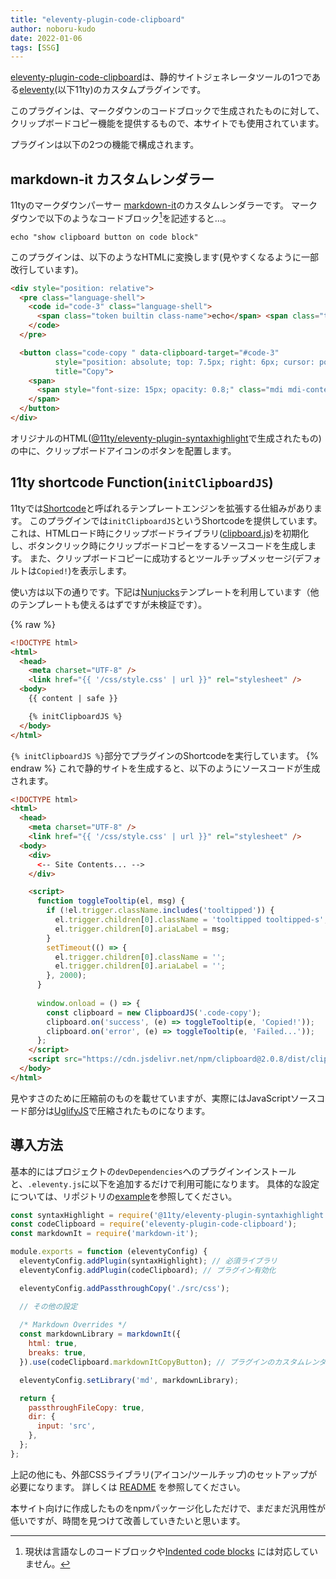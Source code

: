 ```yaml
---
title: "eleventy-plugin-code-clipboard"
author: noboru-kudo
date: 2022-01-06
tags: [SSG]
---
```


[eleventy-plugin-code-clipboard](https://github.com/mamezou-tech/eleventy-plugin-code-clipboard)は、静的サイトジェネレータツールの1つである[eleventy](https://www.11ty.dev/)(以下11ty)のカスタムプラグインです。

このプラグインは、マークダウンのコードブロックで生成されたものに対して、クリップボードコピー機能を提供するもので、本サイトでも使用されています。

プラグインは以下の2つの機能で構成されます。

## markdown-it カスタムレンダラー

11tyのマークダウンパーサー [markdown-it](https://markdown-it.github.io/)のカスタムレンダラーです。
マークダウンで以下のようなコードブロック[^1]を記述すると...。

```shell
echo "show clipboard button on code block"
```

このプラグインは、以下のようなHTMLに変換します(見やすくなるように一部改行しています)。

```html
<div style="position: relative">
  <pre class="language-shell">
    <code id="code-3" class="language-shell">
      <span class="token builtin class-name">echo</span> <span class="token string">"show clipboard button on code block"</span>
    </code>
  </pre>

  <button class="code-copy " data-clipboard-target="#code-3" 
          style="position: absolute; top: 7.5px; right: 6px; cursor: pointer; outline: none; opacity: 0.8;" 
          title="Copy">
    <span>
      <span style="font-size: 15px; opacity: 0.8;" class="mdi mdi-content-copy"></span>
    </span>
  </button>
</div>
```

オリジナルのHTML([@11ty/eleventy-plugin-syntaxhighlight](https://www.11ty.dev/docs/plugins/syntaxhighlight/)で生成されたもの)の中に、クリップボードアイコンのボタンを配置します。

[^1]: 現状は言語なしのコードブロックや[Indented code blocks](https://spec.commonmark.org/0.28/#indented-code-blocks) には対応していません。

## 11ty shortcode Function(`initClipboardJS`)

11tyでは[Shortcode](https://www.11ty.dev/docs/shortcodes/)と呼ばれるテンプレートエンジンを拡張する仕組みがあります。
このプラグインでは`initClipboardJS`というShortcodeを提供しています。
これは、HTMLロード時にクリップボードライブラリ([clipboard.js](https://clipboardjs.com/))を初期化し、ボタンクリック時にクリップボードコピーをするソースコードを生成します。
また、クリップボードコピーに成功するとツールチップメッセージ(デフォルトは`Copied!`)を表示します。

使い方は以下の通りです。下記は[Nunjucks](https://mozilla.github.io/nunjucks/)テンプレートを利用しています（他のテンプレートも使えるはずですが未検証です）。

{% raw %}
```html
<!DOCTYPE html>
<html>
  <head>
    <meta charset="UTF-8" />
    <link href="{{ '/css/style.css' | url }}" rel="stylesheet" />
  <body>
    {{ content | safe }}

    {% initClipboardJS %}
  </body>
</html>
```
`{% initClipboardJS %}`部分でプラグインのShortcodeを実行しています。
{% endraw %}
これで静的サイトを生成すると、以下のようにソースコードが生成されます。

```html
<!DOCTYPE html>
<html>
  <head>
    <meta charset="UTF-8" />
    <link href="{{ '/css/style.css' | url }}" rel="stylesheet" />
  <body>
    <div>
      <-- Site Contents... -->
    </div>

    <script>
      function toggleTooltip(el, msg) {
        if (!el.trigger.className.includes('tooltipped')) {
          el.trigger.children[0].className = 'tooltipped tooltipped-s';
          el.trigger.children[0].ariaLabel = msg;
        }
        setTimeout(() => {
          el.trigger.children[0].className = '';
          el.trigger.children[0].ariaLabel = '';
        }, 2000);
      }
  
      window.onload = () => {
        const clipboard = new ClipboardJS('.code-copy');
        clipboard.on('success', (e) => toggleTooltip(e, 'Copied!'));
        clipboard.on('error', (e) => toggleTooltip(e, 'Failed...'));
      };
    </script>
    <script src="https://cdn.jsdelivr.net/npm/clipboard@2.0.8/dist/clipboard.js"></script>
  </body>
</html>
```

見やすさのために圧縮前のものを載せていますが、実際にはJavaScriptソースコード部分は[UglifyJS](https://github.com/mishoo/UglifyJS)で圧縮されたものになります。

## 導入方法

基本的にはプロジェクトの`devDependencies`へのプラグインインストールと、`.eleventy.js`に以下を追加するだけで利用可能になります。
具体的な設定については、リポジトリの[example](https://github.com/mamezou-tech/eleventy-plugin-code-clipboard/tree/main/example)を参照してください。

```javascript
const syntaxHighlight = require('@11ty/eleventy-plugin-syntaxhighlight');
const codeClipboard = require('eleventy-plugin-code-clipboard');
const markdownIt = require('markdown-it');

module.exports = function (eleventyConfig) {
  eleventyConfig.addPlugin(syntaxHighlight); // 必須ライブラリ
  eleventyConfig.addPlugin(codeClipboard); // プラグイン有効化

  eleventyConfig.addPassthroughCopy('./src/css');

  // その他の設定
  
  /* Markdown Overrides */
  const markdownLibrary = markdownIt({
    html: true,
    breaks: true,
  }).use(codeClipboard.markdownItCopyButton); // プラグインのカスタムレンダラー設定

  eleventyConfig.setLibrary('md', markdownLibrary);

  return {
    passthroughFileCopy: true,
    dir: {
      input: 'src',
    },
  };
};
```

上記の他にも、外部CSSライブラリ(アイコン/ツールチップ)のセットアップが必要になります。
詳しくは [README](https://github.com/mamezou-tech/eleventy-plugin-code-clipboard/blob/main/README.md) を参照してください。

本サイト向けに作成したものをnpmパッケージ化しただけで、まだまだ汎用性が低いですが、時間を見つけて改善していきたいと思います。
